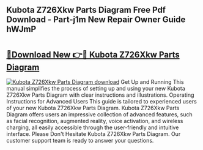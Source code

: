 ## Kubota Z726Xkw Parts Diagram Free Pdf Download - Part-j1m New Repair Owner Guide hWJmP

# <h2><a href="http://dfquzai.blite.top/?on=Kubota+Z726Xkw+Parts+Diagram">🔗Download New 👉🔴 Kubota Z726Xkw Parts Diagram</a></h2>

[![Kubota Z726Xkw Parts Diagram download](https://i.imgur.com/lujVjoI.png)](http://dfquzai.blite.top/?on=Kubota+Z726Xkw+Parts+Diagram)
Get Up and Running This manual simplifies the process of setting up and using your new Kubota Z726Xkw Parts Diagram with clear instructions and illustrations. Operating Instructions for Advanced Users This guide is tailored to experienced users of your new Kubota Z726Xkw Parts Diagram. Kubota Z726Xkw Parts Diagram offers users an impressive collection of advanced features, such as facial recognition, augmented reality, voice activation, and wireless charging, all easily accessible through the user-friendly and intuitive interface. Please Don't Hesitate Kubota Z726Xkw Parts Diagram. Our customer support team is ready to answer your questions.
